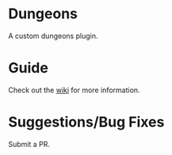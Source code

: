 # Dungeons
A custom dungeons plugin.

# Guide
Check out the [wiki](https://github.com/SeniorCluckers/dungeons/wiki) for more information.

# Suggestions/Bug Fixes
Submit a PR.
